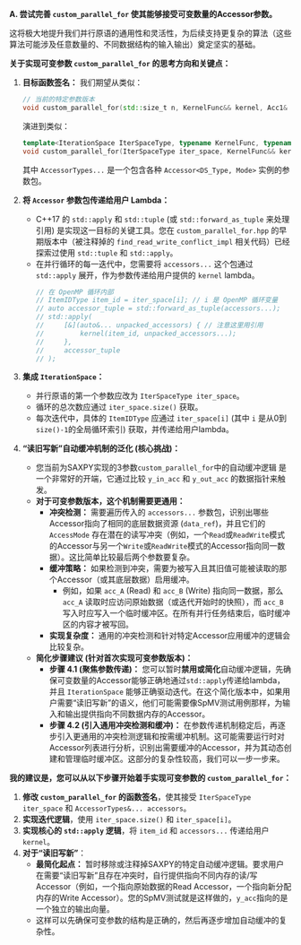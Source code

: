 **A. 尝试完善 `custom_parallel_for` 使其能够接受可变数量的Accessor参数。**

这将极大地提升我们并行原语的通用性和灵活性，为后续支持更复杂的算法（这些算法可能涉及任意数量的、不同数据结构的输入输出）奠定坚实的基础。

**关于实现可变参数 `custom_parallel_for` 的思考方向和关键点：**

1.  **目标函数签名：**
    我们期望从类似：
    ```cpp
    // 当前的特定参数版本
    void custom_parallel_for(std::size_t n, KernelFunc&& kernel, Acc1& acc1, Acc2& acc2, Acc3& acc3);
    ```
    演进到类似：
    ```cpp
    template<IterationSpace IterSpaceType, typename KernelFunc, typename... AccessorTypes>
    void custom_parallel_for(IterSpaceType iter_space, KernelFunc&& kernel, AccessorTypes&... accessors);
    ```
    其中 `AccessorTypes...` 是一个包含各种 `Accessor<DS_Type, Mode>` 实例的参数包。

2.  **将 `Accessor` 参数包传递给用户 Lambda：**
    * C++17 的 `std::apply` 和 `std::tuple` (或 `std::forward_as_tuple` 来处理引用) 是实现这一目标的关键工具。您在 `custom_parallel_for.hpp` 的早期版本中（被注释掉的 `find_read_write_conflict_impl` 相关代码）已经探索过使用 `std::tuple` 和 `std::apply`。
    * 在并行循环的每一迭代中，您需要将 `accessors...` 这个包通过 `std::apply` 展开，作为参数传递给用户提供的 `kernel` lambda。
        ```cpp
        // 在 OpenMP 循环内部
        // ItemIDType item_id = iter_space[i]; // i 是 OpenMP 循环变量
        // auto accessor_tuple = std::forward_as_tuple(accessors...);
        // std::apply(
        //     [&](auto&... unpacked_accessors) { // 注意这里用引用
        //         kernel(item_id, unpacked_accessors...);
        //     },
        //     accessor_tuple
        // );
        ```

3.  **集成 `IterationSpace`：**
    * 并行原语的第一个参数应改为 `IterSpaceType iter_space`。
    * 循环的总次数应通过 `iter_space.size()` 获取。
    * 每次迭代中，具体的 `ItemIDType` 应通过 `iter_space[i]` (其中 `i` 是从0到`size()-1`的全局循环索引) 获取，并传递给用户lambda。

4.  **“读旧写新”自动缓冲机制的泛化 (核心挑战)：**
    * 您当前为SAXPY实现的3参数`custom_parallel_for`中的自动缓冲逻辑 是一个非常好的开端，它通过比较 `y_in_acc` 和 `y_out_acc` 的数据指针来触发。
    * **对于可变参数版本，这个机制需要更通用：**
        * **冲突检测：** 需要遍历传入的 `accessors...` 参数包，识别出哪些Accessor指向了相同的底层数据资源 (`data_ref`)，并且它们的 `AccessMode` 存在潜在的读写冲突（例如，一个`Read`或`ReadWrite`模式的Accessor与另一个`Write`或`ReadWrite`模式的Accessor指向同一数据）。这比简单比较最后两个参数要复杂。
        * **缓冲策略：** 如果检测到冲突，需要为被写入且其旧值可能被读取的那个Accessor（或其底层数据）启用缓冲。
            * 例如，如果 `acc_A` (Read) 和 `acc_B` (Write) 指向同一数据，那么 `acc_A` 读取时应访问原始数据（或迭代开始时的快照），而 `acc_B` 写入时应写入一个临时缓冲区。在所有并行任务结束后，临时缓冲区的内容才被写回。
        * **实现复杂度：** 通用的冲突检测和针对特定Accessor应用缓冲的逻辑会比较复杂。
    * **简化步骤建议 (针对首次实现可变参数版本)：**
        * **步骤 4.1 (聚焦参数传递)：** 您可以暂时**禁用或简化**自动缓冲逻辑，先确保可变数量的Accessor能够正确地通过`std::apply`传递给lambda，并且 `IterationSpace` 能够正确驱动迭代。在这个简化版本中，如果用户需要“读旧写新”的语义，他们可能需要像SpMV测试用例那样，为输入和输出提供指向不同数据内存的Accessor。
        * **步骤 4.2 (引入通用冲突检测和缓冲)：** 在参数传递机制稳定后，再逐步引入更通用的冲突检测逻辑和按需缓冲机制。这可能需要运行时对Accessor列表进行分析，识别出需要缓冲的Accessor，并为其动态创建和管理临时缓冲区。这部分的复杂性较高，我们可以一步一步来。

**我的建议是，您可以从以下步骤开始着手实现可变参数的 `custom_parallel_for`：**

1.  **修改 `custom_parallel_for` 的函数签名**，使其接受 `IterSpaceType iter_space` 和 `AccessorTypes&... accessors`。
2.  **实现迭代逻辑**，使用 `iter_space.size()` 和 `iter_space[i]`。
3.  **实现核心的 `std::apply` 逻辑**，将 `item_id` 和 `accessors...` 传递给用户 `kernel`。
4.  **对于“读旧写新”**：
    * **最简化起点：** 暂时移除或注释掉SAXPY的特定自动缓冲逻辑。要求用户在需要“读旧写新”且存在冲突时，自行提供指向不同内存的读/写Accessor（例如，一个指向原始数据的Read Accessor，一个指向新分配内存的Write Accessor）。您的SpMV测试就是这样做的，`y_acc`指向的是一个独立的输出向量。
    * 这样可以先确保可变参数的结构是正确的，然后再逐步增加自动缓冲的复杂性。

